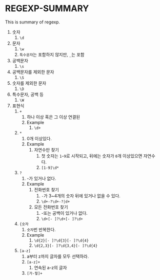 # REGEXP-SUMMARY
This is summary of regexp.

1. 숫자
   1. ``\d``
2. 문자
   1. ``\w``
   2. ``특수문자``는 포함하지 않지만, ``_``는 포함
3. 공백문자
   1. ``\s``
4. 공백문자를 제외한 문자
   1. ``\S``
5. 숫자를 제외한 문자
   1. ``\D``
6. 특수문자, 공백 등
   1. ``\W``
7. 표현식
   1. ``+``
      1. 하나 이상 혹은 그 이상 연결된
      2. Example
         1. ``\d+``
   2. ``*``
      1. 0개 이상있다.
      2. Example
         1. 자연수만 찾기
            1. 첫 숫자는 ``1~9``로 시작되고, 뒤에는 숫자가 ``0``개 이상있으면 자연수다.
            2. ``[1-9]\d*``
   3. ``?``
      1. -가 있거나 없다.
      2. Example
         1. 전화번호 찾기
            1. ``-``가 3~4개의 숫자 뒤에 있거나 없을 수 있다.
            2. ``\d+-?\d+-?|d+``
         2. 모든 전화번호 찾기
            1. -또는 공백이 있거나 없다.
            2. ``\d+[- ]?\d+[- ]?\d+``
   4. ``{숫자``
      1. ``숫자``번 반복한다.
      2. Example
         1. ``\d{2}[- ]?\d{3}[- ]?\d{4}``
         2. ``\d{2,3}[- ]?\d{3,4}[- ]?\d{4}``
   5. ``[a-z]``
      1. a부터 z까지 글자를 모두 선택하라.
      2. ``[a-z]+``
         1. 연속된 a-z의 글자
      3. ``[가-힣]+``